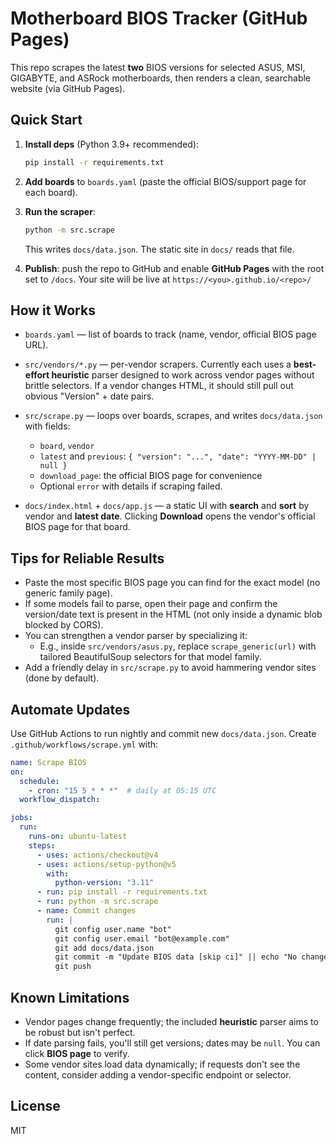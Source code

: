 # Motherboard BIOS Tracker (GitHub Pages)

This repo scrapes the latest **two** BIOS versions for selected ASUS, MSI, GIGABYTE, and ASRock motherboards, then renders a clean, searchable website (via GitHub Pages).

## Quick Start

1. **Install deps** (Python 3.9+ recommended):

   ```bash
   pip install -r requirements.txt
   ```

2. **Add boards** to `boards.yaml` (paste the official BIOS/support page for each board).

3. **Run the scraper**:

   ```bash
   python -m src.scrape
   ```

   This writes `docs/data.json`. The static site in `docs/` reads that file.

4. **Publish**: push the repo to GitHub and enable **GitHub Pages** with the root set to `/docs`. Your site will be live at `https://<you>.github.io/<repo>/`

## How it Works

- `boards.yaml` — list of boards to track (name, vendor, official BIOS page URL).
- `src/vendors/*.py` — per-vendor scrapers. Currently each uses a **best-effort heuristic** parser designed to work across vendor pages without brittle selectors. If a vendor changes HTML, it should still pull out obvious "Version" + date pairs.
- `src/scrape.py` — loops over boards, scrapes, and writes `docs/data.json` with fields:
  - `board`, `vendor`
  - `latest` and `previous`: `{ "version": "...", "date": "YYYY-MM-DD" | null }`
  - `download_page`: the official BIOS page for convenience
  - Optional `error` with details if scraping failed.

- `docs/index.html` + `docs/app.js` — a static UI with **search** and **sort** by vendor and **latest date**. Clicking **Download** opens the vendor's official BIOS page for that board.

## Tips for Reliable Results

- Paste the most specific BIOS page you can find for the exact model (no generic family page).
- If some models fail to parse, open their page and confirm the version/date text is present in the HTML (not only inside a dynamic blob blocked by CORS).
- You can strengthen a vendor parser by specializing it:
  - E.g., inside `src/vendors/asus.py`, replace `scrape_generic(url)` with tailored BeautifulSoup selectors for that model family.
- Add a friendly delay in `src/scrape.py` to avoid hammering vendor sites (done by default).

## Automate Updates

Use GitHub Actions to run nightly and commit new `docs/data.json`. Create `.github/workflows/scrape.yml` with:

```yaml
name: Scrape BIOS
on:
  schedule:
    - cron: "15 5 * * *"  # daily at 05:15 UTC
  workflow_dispatch:

jobs:
  run:
    runs-on: ubuntu-latest
    steps:
      - uses: actions/checkout@v4
      - uses: actions/setup-python@v5
        with:
          python-version: "3.11"
      - run: pip install -r requirements.txt
      - run: python -m src.scrape
      - name: Commit changes
        run: |
          git config user.name "bot"
          git config user.email "bot@example.com"
          git add docs/data.json
          git commit -m "Update BIOS data [skip ci]" || echo "No changes"
          git push
```

## Known Limitations

- Vendor pages change frequently; the included **heuristic** parser aims to be robust but isn't perfect.
- If date parsing fails, you'll still get versions; dates may be `null`. You can click **BIOS page** to verify.
- Some vendor sites load data dynamically; if requests don't see the content, consider adding a vendor-specific endpoint or selector.

## License

MIT
